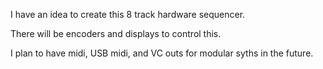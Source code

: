 I have an idea to create this 8 track hardware sequencer.

There will be encoders and displays to control this. 

I plan to have midi, USB midi, and VC outs for modular syths in the future.
